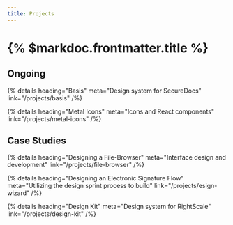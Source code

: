 ```yaml
---
title: Projects
---
```


# {% $markdoc.frontmatter.title %}

## Ongoing

{% details
  heading="Basis"
  meta="Design system for SecureDocs"
  link="/projects/basis"
/%}

{% details 
  heading="Metal Icons"
  meta="Icons and React components"
  link="/projects/metal-icons"
/%}

## Case Studies

{% details
  heading="Designing a File-Browser"
  meta="Interface design and development"
  link="/projects/file-browser" 
/%}

{% details
  heading="Designing an Electronic Signature Flow"
  meta="Utilizing the design sprint process to build"
  link="/projects/esign-wizard" 
/%}

{% details
  heading="Design Kit"
  meta="Design system for RightScale"
  link="/projects/design-kit" 
/%}
